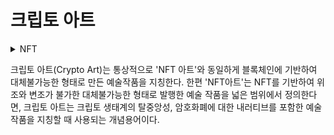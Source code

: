 # 크립토 아트

<details>

<summary>NFT</summary>



</details>

크립토 아트(Crypto Art)는 통상적으로 'NFT 아트'와 동일하게 블록체인에 기반하여 대체불가능한 형태로 만든 예술작품을 지칭한다. 한편 'NFT아트'는 NFT를 기반하여 위조와 변조가 불가한 대체불가능한 형태로 발행한 예술 작품을 넓은 범위에서 정의한다면, 크립토 아트는 크립토 생태계의 탈중앙성, 암호화폐에 대한 내러티브를 포함한 예술작품을 지칭할 때 사용되는 개념용어이다.
